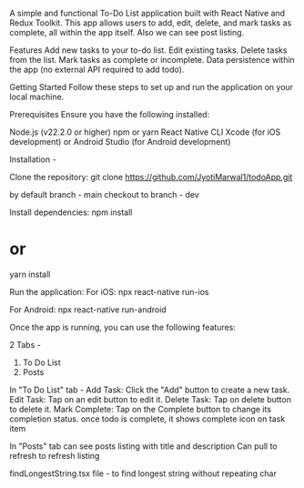A simple and functional To-Do List application built with React Native and Redux Toolkit. This app allows users to add, edit, delete, and mark tasks as complete, all within the app itself. Also we can see post listing.

Features
Add new tasks to your to-do list.
Edit existing tasks.
Delete tasks from the list.
Mark tasks as complete or incomplete.
Data persistence within the app (no external API required to add todo).

Getting Started
Follow these steps to set up and run the application on your local machine.

Prerequisites
Ensure you have the following installed:

Node.js (v22.2.0 or higher)
npm or yarn
React Native CLI
Xcode (for iOS development) or Android Studio (for Android development)

Installation - 

Clone the repository:
git clone https://github.com/JyotiMarwal1/todoApp.git

by default branch - main 
checkout to branch - dev

Install dependencies:
npm install
# or
yarn install

Run the application:
For iOS:
npx react-native run-ios

For Android:
npx react-native run-android


Once the app is running, you can use the following features:

2 Tabs - 
1. To Do List
2. Posts

In "To Do List" tab - 
Add Task: Click the "Add" button to create a new task.
Edit Task: Tap on an edit button to edit it.
Delete Task: Tap on delete button to delete it.
Mark Complete: Tap on the Complete button to change its completion status.
once todo is complete, it shows complete icon on task item

In "Posts" tab
can see posts listing with title and description
Can pull to refresh to refresh listing 

findLongestString.tsx file - to find longest string without repeating char